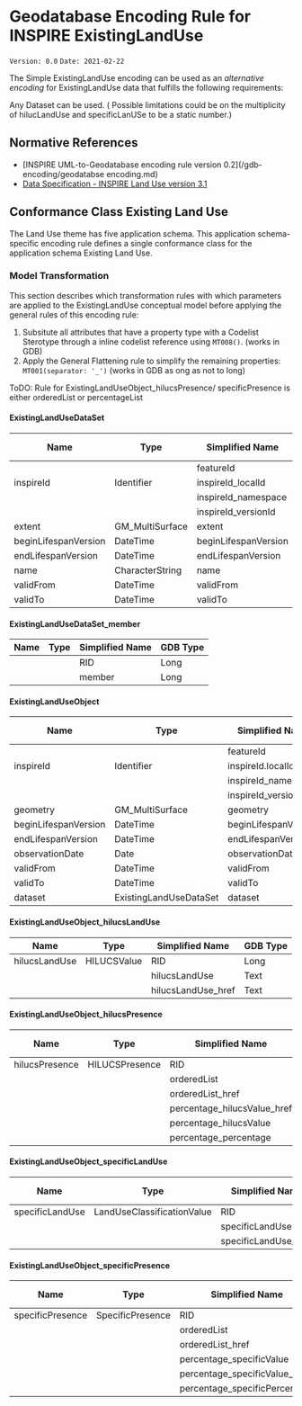 # Geodatabase Encoding Rule for INSPIRE ExistingLandUse

`Version: 0.0`
`Date: 2021-02-22`

The Simple ExistingLandUse encoding can be used as an *alternative encoding* for ExistingLandUse data that fulfills the following requirements:

Any Dataset can be used. ( Possible limitations could be on the multiplicity of hilucLandUse and specificLanUSe to be a static number.)

## Normative References

* [INSPIRE UML-to-Geodatabase encoding rule version 0.2](/gdb-encoding/geodatabse encoding.md)
* [Data Specification - INSPIRE Land Use version 3.1](https://inspire.ec.europa.eu/Themes/129/2892)

## Conformance Class Existing Land Use

The Land Use theme has five application schema. This application schema-specific encoding rule defines a single conformance class for the application schema Existing Land Use.

### Model Transformation

This section describes which transformation rules with which parameters are applied to the ExistingLandUse conceptual model before applying the general rules of this encoding rule:
 

1. Subsitute all attributes that have a property type with a Codelist Sterotype through a inline codelist reference using `MT008()`. (works in GDB)
2. Apply the General Flattening rule to simplify the remaining properties: `MT001(separator: '_')` (works in GDB as ong as not to long)

ToDO: 
Rule for ExistingLandUseObject_hilucsPresence/ specificPresence is either orderedList or percentageList



#### ExistingLandUseDataSet

|Name|Type|Simplified Name|GDB Type|
|------|------|------|------|
|||featureId|Long|
|inspireId|Identifier|inspireId_localId|Text|
|||inspireId_namespace|Text|
|||inspireId_versionId|Text|
|extent|GM_MultiSurface|extent|Polygon|
|beginLifespanVersion|DateTime|beginLifespanVersion|Date|
|endLifespanVersion|DateTime|endLifespanVersion|Date|
|name|CharacterString|name|Text|
|validFrom|DateTime|validFrom|Date|
|validTo|DateTime|validTo|Date|

#### ExistingLandUseDataSet_member

|Name|Type|Simplified Name|GDB Type|
|------|------|------|------|
|||RID|Long|
|||member|Long|

#### ExistingLandUseObject

|Name|Type|Simplified Name|GDB Type|
|------|------|------|------|
|||featureId|Text|
|inspireId|Identifier|inspireId.localId|Text|
|||inspireId_namespace|Text|
|||inspireId_versionId|Text|
|geometry|GM_MultiSurface|geometry|Polygon|
|beginLifespanVersion|DateTime|beginLifespanVersion|Date|
|endLifespanVersion|DateTime|endLifespanVersion|Date|
|observationDate|Date|observationDate|Date|
|validFrom|DateTime|validFrom|Date|
|validTo|DateTime|validTo|Date|
|dataset|ExistingLandUseDataSet|dataset|Long|

#### ExistingLandUseObject_hilucsLandUse

|Name|Type|Simplified Name|GDB Type|
|------|------|------|------|
|hilucsLandUse|HILUCSValue|RID|Long|
|||hilucsLandUse|Text|
|||hilucsLandUse_href|Text|

#### ExistingLandUseObject_hilucsPresence

|Name|Type|Simplified Name|GDB Type|
|------|------|------|------|
|hilucsPresence| HILUCSPresence|RID|Long|
|||orderedList|Text|
|||orderedList_href|Text|
|||percentage_hilucsValue_href|Text|
|||percentage_hilucsValue|Text|
|||percentage_percentage|Text|

#### ExistingLandUseObject_specificLandUse

|Name|Type|Simplified Name|GDB Type|
|------|------|------|------|
|specificLandUse|LandUseClassificationValue|RID|Long|
|||specificLandUse|Text|
|||specificLandUse_href|Text|

#### ExistingLandUseObject_specificPresence

|Name|Type|Simplified Name|GDB Type|
|------|------|------|------|
|specificPresence|SpecificPresence|RID|Long|
|||orderedList|Text|
|||orderedList_href|Text|
|||percentage_specificValue|Text|
|||percentage_specificValue_href|Text|
|||percentage_specificPercentage|Text|
